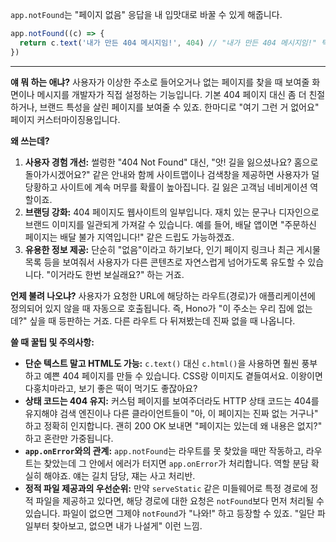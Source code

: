 `app.notFound`는 "페이지 없음" 응답을 내 입맛대로 바꿀 수 있게 해줍니다.

```javascript
app.notFound((c) => {
  return c.text('내가 만든 404 메시지임!', 404) // "내가 만든 404 메시지임!" 텍스트랑 404 코드 리턴
})
```

---

**얘 뭐 하는 애냐?**
사용자가 이상한 주소로 들어오거나 없는 페이지를 찾을 때 보여줄 화면이나 메시지를 개발자가 직접 설정하는 기능입니다. 기본 404 페이지 대신 좀 더 친절하거나, 브랜드 특성을 살린 페이지를 보여줄 수 있죠. 한마디로 "여기 그런 거 없어요" 페이지 커스터마이징용입니다.

**왜 쓰는데?**
1.  **사용자 경험 개선:** 썰렁한 "404 Not Found" 대신, "앗! 길을 잃으셨나요? 홈으로 돌아가시겠어요?" 같은 안내와 함께 사이트맵이나 검색창을 제공하면 사용자가 덜 당황하고 사이트에 계속 머무를 확률이 높아집니다. 길 잃은 고객님 네비게이션 역할이죠.
2.  **브랜딩 강화:** 404 페이지도 웹사이트의 일부입니다. 재치 있는 문구나 디자인으로 브랜드 이미지를 일관되게 가져갈 수 있습니다. 예를 들어, 배달 앱이면 "주문하신 페이지는 배달 불가 지역입니다!" 같은 드립도 가능하겠죠.
3.  **유용한 정보 제공:** 단순히 "없음"이라고 하기보다, 인기 페이지 링크나 최근 게시물 목록 등을 보여줘서 사용자가 다른 콘텐츠로 자연스럽게 넘어가도록 유도할 수 있습니다. "이거라도 한번 보실래요?" 하는 거죠.

**언제 불려 나오냐?**
사용자가 요청한 URL에 해당하는 라우트(경로)가 애플리케이션에 정의되어 있지 않을 때 자동으로 호출됩니다. 즉, Hono가 "이 주소는 우리 집에 없는데?" 싶을 때 등판하는 거죠. 다른 라우트 다 뒤져봤는데 진짜 없을 때 나옵니다.

**쓸 때 꿀팁 및 주의사항:**
*   **단순 텍스트 말고 HTML도 가능:** `c.text()` 대신 `c.html()`을 사용하면 훨씬 풍부하고 예쁜 404 페이지를 만들 수 있습니다. CSS랑 이미지도 곁들여서요. 이왕이면 다홍치마라고, 보기 좋은 떡이 먹기도 좋잖아요?
*   **상태 코드는 404 유지:** 커스텀 페이지를 보여주더라도 HTTP 상태 코드는 404를 유지해야 검색 엔진이나 다른 클라이언트들이 "아, 이 페이지는 진짜 없는 거구나" 하고 정확히 인지합니다. 괜히 200 OK 보내면 "페이지는 있는데 왜 내용은 없지?" 하고 혼란만 가중됩니다.
*   **`app.onError`와의 관계:** `app.notFound`는 라우트를 못 찾았을 때만 작동하고, 라우트는 찾았는데 그 안에서 에러가 터지면 `app.onError`가 처리합니다. 역할 분담 확실히 해야죠. 얘는 길치 담당, 쟤는 사고 처리반.
*   **정적 파일 제공과의 우선순위:** 만약 `serveStatic` 같은 미들웨어로 특정 경로에 정적 파일을 제공하고 있다면, 해당 경로에 대한 요청은 `notFound`보다 먼저 처리될 수 있습니다. 파일이 없으면 그제야 `notFound`가 "나와!" 하고 등장할 수 있죠. "일단 파일부터 찾아보고, 없으면 내가 나설게" 이런 느낌.